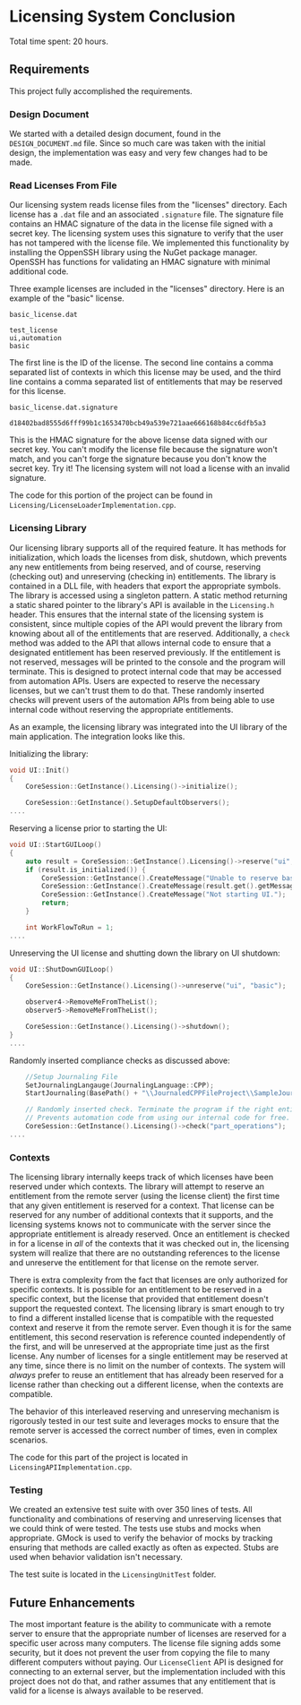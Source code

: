 # Licensing System Conclusion

Total time spent: 20 hours.

## Requirements

This project fully accomplished the requirements.

### Design Document

We started with a detailed design document, found in the `DESIGN_DOCUMENT.md` file. Since so much care was taken with the initial design, the implementation was easy and very few changes had to be made.

### Read Licenses From File

Our licensing system reads license files from the "licenses" directory. Each license has a `.dat` file and an associated `.signature` file. The signature file contains an HMAC signature of the data in the license file signed with a secret key. The licensing system uses this signature to verify that the user has not tampered with the license file. We implemented this functionality by installing the OppenSSH library using the NuGet package manager. OpenSSH has functions for validating an HMAC signature with minimal additional code.

Three example licenses are included in the "licenses" directory. Here is an example of the "basic" license.

`basic_license.dat`

```
test_license
ui,automation
basic
```

The first line is the ID of the license. The second line contains a comma separated list of contexts in which this license may be used, and the third line contains a comma separated list of entitlements that may be reserved for this license.

`basic_license.dat.signature`

```
d18402bad8555d6fff99b1c1653470bcb49a539e721aae666168b84cc6dfb5a3
```

This is the HMAC signature for the above license data signed with our secret key. You can't modify the license file because the signature won't match, and you can't forge the signature because you don't know the secret key. Try it! The licensing system will not load a license with an invalid signature.

The code for this portion of the project can be found in `Licensing/LicenseLoaderImplementation.cpp`.

### Licensing Library

Our licensing library supports all of the required feature. It has methods for initialization, which loads the licenses from disk, shutdown, which prevents any new entitlements from being reserved, and of course, reserving (checking out) and unreserving (checking in) entitlements. The library is contained in a DLL file, with headers that export the appropriate symbols. The library is accessed using a singleton pattern. A static method returning a static shared pointer to the library's API is available in the `Licensing.h` header. This ensures that the internal state of the licensing system is consistent, since multiple copies of the API would prevent the library from knowing about all of the entitlements that are reserved. Additionally, a `check` method was added to the API that allows internal code to ensure that a designated entitlement has been reserved previously. If the entitlement is not reserved, messages will be printed to the console and the program will terminate. This is designed to protect internal code that may be accessed from automation APIs. Users are expected to reserve the necessary licenses, but we can't trust them to do that. These randomly inserted checks will prevent users of the automation APIs from being able to use internal code without reserving the appropriate entitlements.

As an example, the licensing library was integrated into the UI library of the main application. The integration looks like this.

Initializing the library:

```cpp
void UI::Init()
{
	CoreSession::GetInstance().Licensing()->initialize();

	CoreSession::GetInstance().SetupDefaultObservers();
....
```

Reserving a license prior to starting the UI:

```cpp
void UI::StartGUILoop()
{
	auto result = CoreSession::GetInstance().Licensing()->reserve("ui", "basic");
	if (result.is_initialized()) {
		CoreSession::GetInstance().CreateMessage("Unable to reserve basic UI license.");
		CoreSession::GetInstance().CreateMessage(result.get().getMessage());
		CoreSession::GetInstance().CreateMessage("Not starting UI.");
		return;
	}

	int WorkFlowToRun = 1;
....
```

Unreserving the UI license and shutting down the library on UI shutdown:

```cpp
void UI::ShutDownGUILoop()
{
	CoreSession::GetInstance().Licensing()->unreserve("ui", "basic");

	observer4->RemoveMeFromTheList();
	observer5->RemoveMeFromTheList();

	CoreSession::GetInstance().Licensing()->shutdown();
}
....
```

Randomly inserted compliance checks as discussed above:

```cpp
    //Setup Journaling File
	SetJournalingLangauge(JournalingLanguage::CPP);
	StartJournaling(BasePath() + "\\JournaledCPPFileProject\\SampleJournal.txt");

	// Randomly inserted check. Terminate the program if the right entitlements aren't reserved.
	// Prevents automation code from using our internal code for free.
	CoreSession::GetInstance().Licensing()->check("part_operations");
....
```

### Contexts

The licensing library internally keeps track of which licenses have been reserved under which contexts. The library will attempt to reserve an entitlement from the remote server (using the license client) the first time that any given entitlement is reserved for a context. That license can be reserved for any number of additional contexts that it supports, and the licensing systems knows not to communicate with the server since the appropriate entitlement is already reserved. Once an entitlement is checked in for a license in _all_ of the contexts that it was checked out in, the licensing system will realize that there are no outstanding references to the license and unreserve the entitlement for that license on the remote server.

There is extra complexity from the fact that licenses are only authorized for specific contexts. It is possible for an entitlement to be reserved in a specific context, but the license that provided that entitlement doesn't support the requested context. The licensing library is smart enough to try to find a different installed license that is compatible with the requested context and reserve it from the remote server. Even though it is for the same entitlement, this second reservation is reference counted independently of the first, and will be unreserved at the appropriate time just as the first license. Any number of licenses for a single entitlement may be reserved at any time, since there is no limit on the number of contexts. The system will _always_ prefer to reuse an entitlement that has already been reserved for a license rather than checking out a different license, when the contexts are compatible.

The behavior of this interleaved reserving and unreserving mechanism is rigorously tested in our test suite and leverages mocks to ensure that the remote server is accessed the correct number of times, even in complex scenarios.

The code for this part of the project is located in `LicensingAPIImplementation.cpp`.

### Testing

We created an extensive test suite with over 350 lines of tests. All functionality and combinations of reserving and unreserving licenses that we could think of were tested. The tests use stubs and mocks when appropriate. GMock is used to verify the behavior of mocks by tracking ensuring that methods are called exactly as often as expected. Stubs are used when behavior validation isn't necessary.

The test suite is located in the `LicensingUnitTest` folder.

## Future Enhancements

The most important feature is the ability to communicate with a remote server to ensure that the appropriate number of licenses are reserved for a specific user across many computers. The license file signing adds some security, but it does not prevent the user from copying the file to many different computers without paying. Our `LicenseClient` API is designed for connecting to an external server, but the implementation included with this project does not do that, and rather assumes that any entitlement that is valid for a license is always available to be reserved.
